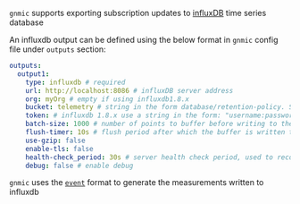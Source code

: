 `gnmic` supports exporting subscription updates to [influxDB](https://www.influxdata.com/products/influxdb-overview/) time series database

An influxdb output can be defined using the below format in `gnmic` config file under `outputs` section:

```yaml
outputs:
  output1:
    type: influxdb # required
    url: http://localhost:8086 # influxDB server address
    org: myOrg # empty if using influxdb1.8.x
    bucket: telemetry # string in the form database/retention-policy. Skip retention policy for the default on
    token: # influxdb 1.8.x use a string in the form: "username:password"
    batch-size: 1000 # number of points to buffer before writing to the server
    flush-timer: 10s # flush period after which the buffer is written to the server whether the batch_size is reached or not
    use-gzip: false
    enable-tls: false
    health-check_period: 30s # server health check period, used to recover from server connectivity failure
    debug: false # enable debug
```

`gnmic` uses the [`event`](../output_intro#formats-examples) format to generate the measurements written to influxdb

